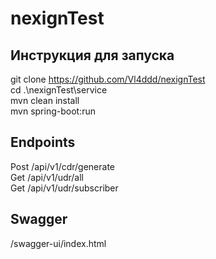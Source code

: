 # nexignTest

## Инструкция для запуска  
git clone https://github.com/Vl4ddd/nexignTest  
cd .\nexignTest\service  
mvn clean install    
mvn spring-boot:run  

## Endpoints
Post /api/v1/cdr/generate  
Get /api/v1/udr/all  
Get /api/v1/udr/subscriber  

## Swagger
/swagger-ui/index.html

